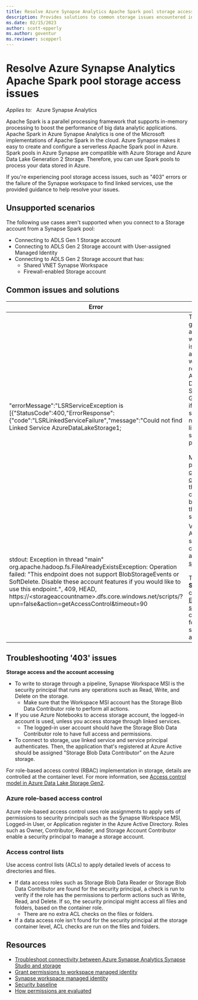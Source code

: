 ```yaml
---
title: Resolve Azure Synapse Analytics Apache Spark pool storage access issues
description: Provides solutions to common storage issues encountered in Azure Synapse Analytics Apache Spark pools
ms.date: 02/15/2023
author: scott-epperly
ms.author: goventur
ms.reviewer: scepperl
---
```


# Resolve Azure Synapse Analytics Apache Spark pool storage access issues

_Applies to:_ &nbsp; Azure Synapse Analytics

Apache Spark is a parallel processing framework that supports in-memory processing to boost the performance of big data analytic applications. Apache Spark in Azure Synapse Analytics is one of the Microsoft implementations of Apache Spark in the cloud. Azure Synapse makes it easy to create and configure a serverless Apache Spark pool in Azure. Spark pools in Azure Synapse are compatible with Azure Storage and Azure Data Lake Generation 2 Storage. Therefore, you can use Spark pools to process your data stored in Azure.

If you're experiencing pool storage access issues, such as "403" errors or the failure of the Synapse workspace to find linked services, use the provided guidance to help resolve your issues.

## Unsupported scenarios

The following use cases aren't supported when you connect to a Storage account from a Synapse Spark pool:

- Connecting to ADLS Gen 1 Storage account  
- Connecting to ADLS Gen 2 Storage account with User-assigned Managed Identity  
- Connecting to ADLS Gen 2 Storage account that has:  
  - Shared VNET Synapse Workspace
  - Firewall-enabled Storage account

## Common issues and solutions

| Error | Solution |
|---|---|
| "errorMessage":"LSRServiceException is \[{\"StatusCode\":400,\"ErrorResponse\":{\"code\":\"LSRLinkedServiceFailure\",\"message\":\"Could not find Linked Service AzureDataLakeStorage1; | This error is generated if a Synapse workspace is associated with a Git repository, Azure DevOps Services, or GitHub, and if the artifact such as a notebook or linked service isn't published. <br><br>Manually publish your [code changes](/azure/synapse-analytics/cicd/source-control#publish-code-changes) in the collaboration branch to the Synapse service. |
| stdout: Exception in thread "main" org.apache.hadoop.fs.FileAlreadyExistsException: Operation failed: "This endpoint does not support BlobStorageEvents or SoftDelete. Disable these account features if you would like to use this endpoint.", 409, HEAD, https://\<storageaccountname\>.dfs.core.windows.net/scripts/?upn=false&action=getAccessControl&timeout=90 | Verify that ADLS Gen 2 storage is configured as [primary storage](/azure/synapse-analytics/security/how-to-grant-workspace-managed-identity-permissions#step-1-navigate-to-the-adls-gen2-storage-account-in-azure-portal).<br><br>To disable **SoftDelete**, clear the [Enable blob soft delete](/azure/storage/blobs/soft-delete-blob-enable?tabs=azure-portal#enable-blob-soft-delete) checkbox for the storage account. |

## Troubleshooting '403' issues

**Storage access and the account accessing**

- To write to storage through a pipeline, Synapse Workspace MSI is the security principal that runs any operations such as Read, Write, and Delete on the storage.
  - Make sure that the Workspace MSI account has the Storage Blob Data Contributor role to perform all actions.
- If you use Azure Notebooks to access storage account, the logged-in account is used, unless you access storage through linked services.
  - The logged-in user account should have the Storage Blob Data Contributor role to have full access and permissions.
- To connect to storage, use linked service and service principal authenticates. Then, the application that's registered at Azure Active should be assigned "Storage Blob Data Contributor" on the Azure storage.

For role-based access control (RBAC) implementation in storage, details are controlled at the container level. For more information, see [Access control model in Azure Data Lake Storage Gen2](/azure/storage/blobs/data-lake-storage-access-control-model).

### Azure role-based access control

Azure role-based access control uses role assignments to apply sets of permissions to security principals such as the Synapse Workspace MSI, Logged-in User, or Application register in the Azure Active Directory. Roles such as Owner, Contributor, Reader, and Storage Account Contributor enable a security principal to manage a storage account.

### Access control lists

Use access control lists (ACLs) to apply detailed levels of access to directories and files.

- If data access roles such as Storage Blob Data Reader or Storage Blob Data Contributor are found for the security principal, a check is run to verify if the role has the permissions to perform actions such as Write, Read, and Delete. If so, the security principal might access all files and folders, based on the container role.
  - There are no extra ACL checks on the files or folders.
- If a data access role isn't found for the security principal at the storage container level, ACL checks are run on the files and folders.

## Resources

- [Troubleshoot connectivity between Azure Synapse Analytics Synapse Studio and storage](/azure/synapse-analytics/troubleshoot/troubleshoot-synapse-studio-and-storage-connectivity)
- [Grant permissions to workspace managed identity](/azure/synapse-analytics/security/how-to-grant-workspace-managed-identity-permissions)
- [Synapse workspace managed identity](/azure/synapse-analytics/security/synapse-workspace-managed-identity)
- [Security baseline](/azure/synapse-analytics/security-baseline)
- [How permissions are evaluated](/azure/storage/blobs/data-lake-storage-access-control-model#how-permissions-are-evaluated)

